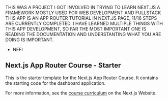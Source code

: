THIS WAS A PROJECT I GOT INVOLVED IN TRYING TO LEARN NEXT.JS A FRAMEWORK MOSTLY USED FOR WEB DEVELOPMENT AND FULLSTACK 
THIS APP IS AN APP ROUTER TUTORIAL IN NEXT.JS PAGE, 11/16 STEPS ARE CURRENTLY COMPLETED. 
I HAVE LEARNED MULTIPLE THINGS WITH THIS APP DEVELOPMENT, SO FAR THE MOST IMPORTANT ONE IS READING THE DOCUMENTATION AND
UNDERSTANTING WHAT YOU ARE DOING IS IMPORTANT.
- NEFI





## Next.js App Router Course - Starter

This is the starter template for the Next.js App Router Course. It contains the starting code for the dashboard application.

For more information, see the [course curriculum](https://nextjs.org/learn) on the Next.js Website.
